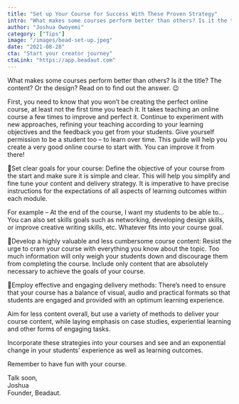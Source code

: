 ```yaml
---
title: "Set up Your Course for Success With These Proven Strategy"
intro: "What makes some courses perform better than others? Is it the title? The content? Or the design?"
author: "Joshua Owoyemi"
category: ["Tips"]
image: "/images/bead-set-up.jpeg"
date: "2021-08-28"
cta: "Start your creator journey"
ctaLink: "https://app.beadaut.com"
---
```


What makes some courses perform better than others? Is it the title? The content? Or the design? Read on to find out the answer. 😉

First, you need to know that you won’t be creating the perfect online course, at least not the first time you teach it. It takes teaching an online course a few times to improve and perfect it. Continue to experiment with new approaches, refining your teaching according to your learning objectives and the feedback you get from your students. Give yourself permission to be a student too – to learn over time. This guide will help you create a very good online course to start with. You can improve it from there!

📍Set clear goals for your course: Define the objective of your course from the start and make sure it is simple and clear. This will help you simplify and fine tune your content and delivery strategy. It is imperative to have precise instructions for the expectations of all aspects of learning outcomes within each module.

For example – At the end of the course, I want my students to be able to…
You can also set skills goals such as networking, developing design skills, or improve creative writing skills, etc. Whatever fits into your course goal.

📍Develop a highly valuable and less cumbersome course content: Resist the urge to cram your course with everything you know about the topic. Too much information will only weigh your students down and discourage them from completing the course. Include only content that are absolutely necessary to achieve the goals of your course.

📍Employ effective and engaging delivery methods: There’s need to ensure that your course has a balance of visual, audio and practical formats so that students are engaged and provided with an optimum learning experience.

Aim for less content overall, but use a variety of methods to deliver your course content, while laying emphasis on case studies, experiential learning and other forms of engaging tasks.

Incorporate these strategies into your courses and see and an exponential change in your students’ experience as well as learning outcomes.

Remember to have fun with your course.

Talk soon,\
Joshua\
Founder, Beadaut.
